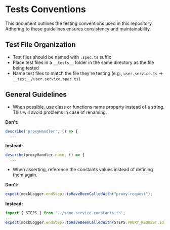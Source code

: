 # Tests Conventions

This document outlines the testing conventions used in this repository. Adhering to these guidelines ensures consistency and maintainability.

## Test File Organization

- Test files should be named with `.spec.ts` suffix
- Place test files in a `__tests__` folder in the same directory as the file being tested
- Name test files to match the file they're testing (e.g., `user.service.ts` → `__test__/user.service.spec.ts`)

## General Guidelines

- When possible, use class or functions name property instead of a string. This will avoid problems in case of renaming.

**Don't:**

```typescript
describe('proxyHandler', () => {
  ...
```

**Instead:**

```typescript
describe(proxyHandler.name, () => {
  ...
```

- When asserting, reference the constants values instead of defining them again.

**Don't:**

```typescript
expect(mockLogger.endStep).toHaveBeenCalledWith("proxy-request");
```

**Instead:**

```typescript
import { STEPS } from '../some.service.constants.ts';
...
expect(mockLogger.endStep).toHaveBeenCalledWith(STEPS.PROXY_REQUEST.id);
```
